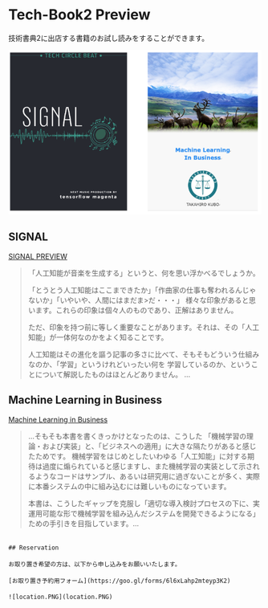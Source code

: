 # Tech-Book2 Preview

技術書典2に出店する書籍のお試し読みをすることができます。

![covers.PNG](covers.PNG)

## SIGNAL

[SIGNAL PREVIEW](./signal_book_pre.pdf)


> 「人工知能が音楽を生成する」というと、何を思い浮かべるでしょうか。 
>  
>「とうとう人工知能はここまできたか」「作曲家の仕事も奪われるんじゃないか」「いやいや、人間にはまだま>だ・・・」 様々な印象があると思います。これらの印象は個々人のものであり、正解はありません。 
>
>ただ、印象を持つ前に等しく重要なことがあります。それは、その「人工知能」が一体何なのかをよく知ることです。 
>
>人工知能はその進化を謳う記事の多さに比べて、そもそもどういう仕組みなのか、「学習」というけれどいったい何を 学習しているのか、ということについて解説したものはほとんどありません。 ...

## Machine Learning in Business

[Machine Learning in Business](./MachineLearningInBusinessPre.pdf)

>...そもそも本書を書くきっかけとなったのは、こうした 「機械学習の理論・および実装」と、「ビジネスへの適用」に大きな隔たりがあると感じたためです。 機械学習をはじめとしたいわゆる「人工知能」に対する期待は過度に煽られていると感じますし、また機械学習の実装として示されるようなコードはサンプル、あるいは研究用に過ぎないことが多く、実際に本番システムの中に組み込むには難しいものになっています。
>
>本書は、こうしたギャップを克服し「適切な導入検討プロセスの下に、実運用可能な形で機械学習を組み込んだシステムを開発できるようになる」ための手引きを目指しています。...
```

## Reservation

お取り置き希望の方は、以下から申し込みをお願いいたします。

[お取り置き予約用フォーム](https://goo.gl/forms/6l6xLahp2mteyp3K2)

![location.PNG](location.PNG)
